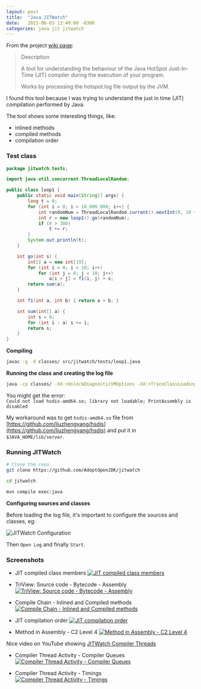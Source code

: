 ```yaml
---
layout: post
title:  "Java JITWatch"
date:   2021-06-03 13:40:00 -0300
categories: java jit jitwatch
---
```


From the project [wiki page](https://github.com/AdoptOpenJDK/jitwatch/wiki):

>Description
>
>A tool for understanding the behaviour of the Java HotSpot Just-In-Time (JIT) compiler during the execution of your program.
>
>Works by processing the hotspot.log file output by the JVM.

I found this tool because I was trying to understand the just in time (JIT) compilation performed by Java.

The tool shows some interesting things, like:
  - inlined methods
  - compiled methods
  - compilation order


### Test class

```java
package jitwatch.tests;

import java.util.concurrent.ThreadLocalRandom;

public class loop1 {
	public static void main(String[] args) {
		long t = 0;
		for (int i = 0; i < 10_000_000; i++) {
			int randomNum = ThreadLocalRandom.current().nextInt(0, 10 + 1);
			int r = new loop1().go(randomNum);
			if (r > 300)
				t += r;
		}
		System.out.println(t);
	}

	int go(int s) {
		int[] a = new int[19];
		for (int i = 0; i < 10; i++)
			for (int j = 0; j < 10; j++)
				a[i + j] = f1(i, j) + s;
		return sum(a);
	}

	int f1(int a, int b) { return a + b; }

	int sum(int[] a) {
		int s = 0;
		for (int i : a) s += i;
		return s;
	}
}
```

**Compiling**

```sh
javac -g -d classes/ src/jitwatch/tests/loop1.java
```

**Running the class and creating the log file**

```sh
java -cp classes/ -XX:+UnlockDiagnosticVMOptions -XX:+TraceClassLoading -XX:+LogCompilation -XX:+PrintAssembly -XX:+DebugNonSafepoints -XX:-UseCompressedOops jitwatch.tests.loop1
```

You might get the error:<br>
`Could not load hsdis-amd64.so; library not loadable; PrintAssembly is disabled`

My workaround was to get `hsdis-amd64.so` file from [https://github.com/liuzhengyang/hsdis](https://github.com/liuzhengyang/hsdis)
and put it in `$JAVA_HOME/lib/server`.

### Running JITWatch

```sh
# Clone the repo
git clone https://github.com/AdoptOpenJDK/jitwatch

cd jitwatch

mvn compile exec:java
```

**Configuring sources and classes**

Before loading the log file, it's important to configure the sources and classes, eg:

![JITWatch Configuration](/assets/images/jitwatch-configuration.png)

Then `Open Log` and finally `Start`.

### Screenshots

- JIT compiled class members
[![JIT compiled class members](/assets/images/JIT-compiled-class-members.png)](/assets/images/JIT-compiled-class-members.png)

- TriView: Source code - Bytecode - Assembly
[![TriView: Source code - Bytecode - Assembly](/assets/images/TriView-source-code-bytecode-assembly.png)](/assets/images/TriView-source-code-bytecode-assembly.png)

- Compile Chain - Inlined and Compiled methods
[![Compile Chain - Inlined and Compiled methods](/assets/images/compile-chain-inlined-and-compiled-methods.png)](/assets/images/compile-chain-inlined-and-compiled-methods.png)

- JIT compilation order
[![JIT compilation order](/assets/images/jit-compilation-order.png)](/assets/images/jit-compilation-order.png)

- Method in Assembly - C2 Level 4
[![Method in Assembly - C2 Level 4](/assets/images/method-in-assembly-c2-level4.png)](/assets/images/method-in-assembly-c2-level4.png)

Nice video on YouTube showing [JITWatch Compiler Threads](https://www.youtube.com/watch?v=p0mWUgRcCHQ)

- Compiler Thread Activity - Compiler Queues
[![Compiler Thread Activity - Compiler Queues](/assets/images/compiler-thread-activity-compiler-queues.png)](/assets/images/compiler-thread-activity-compiler-queues.png)

- Compiler Thread Activity - Timings
[![Compiler Thread Activity - Timings](/assets/images/compiler-thread-activity-timings.png)](/assets/images/compiler-thread-activity-timings.png)
